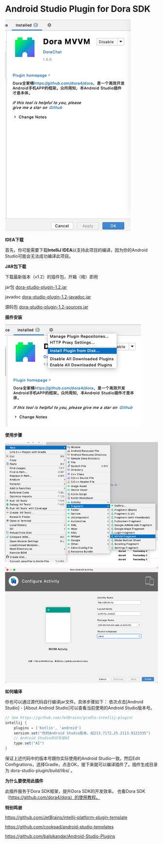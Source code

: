 # Android Studio Plugin for Dora SDK

![product](https://github.com/dora4/dora-studio-plugin/blob/main/art/product.png)

**IDEA下载**

首先，你可能需要下载**IntelliJ IDEA**以支持此项目的编译，因为你的Android Studio可能会无法成功编译此项目。

**JAR包下载**

下载最新版本（v1.2）的插件包，开箱（棺）即用

jar包
<a href='https://github.com/dora4/dora-studio-plugin/blob/main/art/dora-studio-plugin-1.2.jar'>dora-studio-plugin-1.2.jar</a>

javadoc
<a href='https://github.com/dora4/dora-studio-plugin/blob/main/art/dora-studio-plugin-1.2-javadoc.jar'>dora-studio-plugin-1.2-javadoc.jar</a>

源码包
<a href='https://github.com/dora4/dora-studio-plugin/blob/main/art/dora-studio-plugin-1.2-sources.jar'>dora-studio-plugin-1.2-sources.jar</a>

**插件安装**

![install-jar](https://github.com/dora4/dora-studio-plugin/blob/main/art/install-jar.png)

**使用步骤**

![step1](https://github.com/dora4/dora-studio-plugin/blob/main/art/step1.png)

![step2](https://github.com/dora4/dora-studio-plugin/blob/main/art/step2.png)

**如何编译**

你也可以通过源代码自行编译jar文件。具体步骤如下：
依次点击[Android Studio] - [About Android Studio]可以查看当前使用的Android Studio版本号。

```groovy
// See https://github.com/JetBrains/gradle-intellij-plugin/
intellij {
    plugins = ['Kotlin', 'android']
    version.set("你的Android Studio版本，如213.7172.25.2113.9123335")
    // Android Studio的代号是AI
    type.set("AI")
}
```
保证上述代码中的版本号跟你实际使用的Android Studio一致。然后Edit Configrations，选择Gradle，点击OK，接下来就可以编译插件了。插件生成目录为 dora-studio-plugin/build/libs/ 。

**为什么要使用此插件**

此插件服务于Dora SDK框架，提升Dora SDK的开发效率。
也看Dora SDK（https://github.com/dora4/dora）的使用教程。

**特别鸣谢**

https://github.com/JetBrains/intellij-platform-plugin-template

https://github.com/cookpad/android-studio-templates

https://github.com/balsikandar/Android-Studio-Plugins
